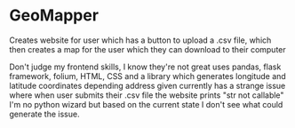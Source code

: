 # GeoMapper
Creates website for user which has a button to upload a .csv file, which then creates a map for the user which they can download to their computer

Don't judge my frontend skills, I know they're not great
uses pandas, flask framework, folium, HTML, CSS and a library which generates longitude and latitude coordinates depending address given
currently has a strange issue where when user submits their .csv file the website prints "str not callable"
I'm no python wizard but based on the current state I don't see what could generate the issue.
